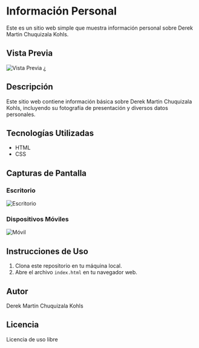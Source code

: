 # Información Personal

Este es un sitio web simple que muestra información personal sobre Derek Martin Chuquizala Kohls. 

## Vista Previa

![Vista Previa](preview.png)
¿
## Descripción

Este sitio web contiene información básica sobre Derek Martin Chuquizala Kohls, incluyendo su fotografía de presentación y diversos datos personales.

## Tecnologías Utilizadas

- HTML
- CSS

## Capturas de Pantalla

### Escritorio

![Escritorio](Escritorio.png)

### Dispositivos Móviles

![Móvil](Celular.png.png)

## Instrucciones de Uso

1. Clona este repositorio en tu máquina local.
2. Abre el archivo `index.html` en tu navegador web.

## Autor

Derek Martin Chuquizala Kohls

## Licencia

Licencia de uso libre

